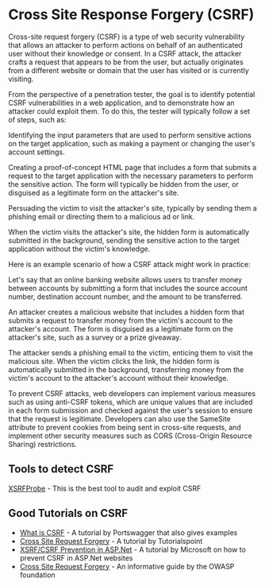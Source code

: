 # Cross Site Response Forgery (CSRF)

Cross-site request forgery (CSRF) is a type of web security vulnerability that allows an attacker to perform actions on behalf of an authenticated user without their knowledge or consent. In a CSRF attack, the attacker crafts a request that appears to be from the user, but actually originates from a different website or domain that the user has visited or is currently visiting.

From the perspective of a penetration tester, the goal is to identify potential CSRF vulnerabilities in a web application, and to demonstrate how an attacker could exploit them. To do this, the tester will typically follow a set of steps, such as:

Identifying the input parameters that are used to perform sensitive actions on the target application, such as making a payment or changing the user's account settings.

Creating a proof-of-concept HTML page that includes a form that submits a request to the target application with the necessary parameters to perform the sensitive action. The form will typically be hidden from the user, or disguised as a legitimate form on the attacker's site.

Persuading the victim to visit the attacker's site, typically by sending them a phishing email or directing them to a malicious ad or link.

When the victim visits the attacker's site, the hidden form is automatically submitted in the background, sending the sensitive action to the target application without the victim's knowledge.

Here is an example scenario of how a CSRF attack might work in practice:

Let's say that an online banking website allows users to transfer money between accounts by submitting a form that includes the source account number, destination account number, and the amount to be transferred.

An attacker creates a malicious website that includes a hidden form that submits a request to transfer money from the victim's account to the attacker's account. The form is disguised as a legitimate form on the attacker's site, such as a survey or a prize giveaway.

The attacker sends a phishing email to the victim, enticing them to visit the malicious site. When the victim clicks the link, the hidden form is automatically submitted in the background, transferring money from the victim's account to the attacker's account without their knowledge.

To prevent CSRF attacks, web developers can implement various measures such as using anti-CSRF tokens, which are unique values that are included in each form submission and checked against the user's session to ensure that the request is legitimate. Developers can also use the SameSite attribute to prevent cookies from being sent in cross-site requests, and implement other security measures such as CORS (Cross-Origin Resource Sharing) restrictions.

## Tools to detect CSRF
[XSRFProbe](https://github.com/0xInfection/XSRFProbe) - This is the best tool to audit and exploit CSRF


## Good Tutorials on CSRF
* [What is CSRF](https://portswigger.net/web-security/csrf) - A tutorial by Portswagger that also gives examples
* [Cross Site Request Forgery](https://www.tutorialspoint.com/security_testing/cross_site_request_forgery.htm) - A tutorial by Tutorialspoint
* [XSRF/CSRF Prevention in ASP.Net](https://learn.microsoft.com/en-us/aspnet/mvc/overview/security/xsrfcsrf-prevention-in-aspnet-mvc-and-web-pages) - A tutorial by Microsoft on how to prevent CSRF in ASP.Net websites
* [Cross Site Request Forgery](https://owasp.org/www-community/attacks/csrf) - An informative guide by the OWASP foundation